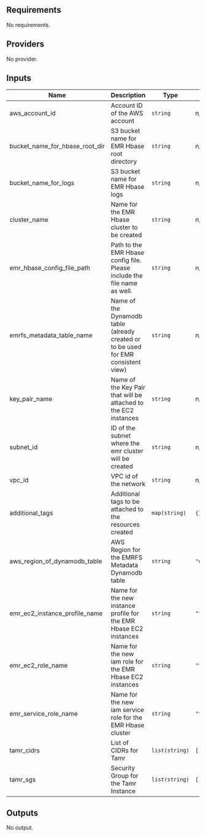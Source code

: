 <!-- BEGINNING OF PRE-COMMIT-TERRAFORM DOCS HOOK -->
## Requirements

No requirements.

## Providers

No provider.

## Inputs

| Name | Description | Type | Default | Required |
|------|-------------|------|---------|:--------:|
| aws\_account\_id | Account ID of the AWS account | `string` | n/a | yes |
| bucket\_name\_for\_hbase\_root\_dir | S3 bucket name for EMR Hbase root directory | `string` | n/a | yes |
| bucket\_name\_for\_logs | S3 bucket name for EMR Hbase logs | `string` | n/a | yes |
| cluster\_name | Name for the EMR Hbase cluster to be created | `string` | n/a | yes |
| emr\_hbase\_config\_file\_path | Path to the EMR Hbase config file. Please include the file name as well. | `string` | n/a | yes |
| emrfs\_metadata\_table\_name | Name of the Dynamodb table (already created or to be used for EMR consistent view) | `string` | n/a | yes |
| key\_pair\_name | Name of the Key Pair that will be attached to the EC2 instances | `string` | n/a | yes |
| subnet\_id | ID of the subnet where the emr cluster will be created | `string` | n/a | yes |
| vpc\_id | VPC id of the network | `string` | n/a | yes |
| additional\_tags | Additional tags to be attached to the resources created | `map(string)` | `{}` | no |
| aws\_region\_of\_dynamodb\_table | AWS Region for the EMRFS Metadata Dynamodb table | `string` | `"us-east-1"` | no |
| emr\_ec2\_instance\_profile\_name | Name for the new instance profile for the EMR Hbase EC2 instances | `string` | `"tamr_emr_ec2_instance_profile"` | no |
| emr\_ec2\_role\_name | Name for the new iam role for the EMR Hbase EC2 instances | `string` | `"tamr_emr_ec2_role"` | no |
| emr\_service\_role\_name | Name for the new iam service role for the EMR Hbase cluster | `string` | `"tamr_emr_service_role"` | no |
| tamr\_cidrs | List of CIDRs for Tamr | `list(string)` | `[]` | no |
| tamr\_sgs | Security Group for the Tamr Instance | `list(string)` | `[]` | no |

## Outputs

No output.

<!-- END OF PRE-COMMIT-TERRAFORM DOCS HOOK -->
